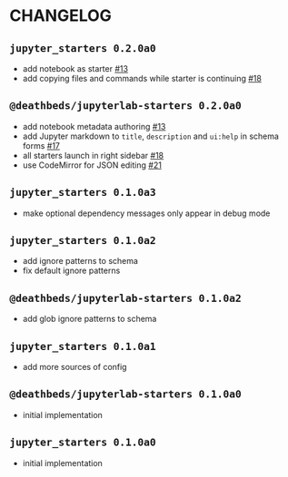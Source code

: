 # CHANGELOG

## `jupyter_starters 0.2.0a0`

- add notebook as starter [#13][]
- add copying files and commands while starter is continuing [#18][]

## `@deathbeds/jupyterlab-starters 0.2.0a0`

- add notebook metadata authoring [#13][]
- add Jupyter markdown to `title`, `description` and `ui:help` in schema forms [#17][]
- all starters launch in right sidebar [#18][]
- use CodeMirror for JSON editing [#21][]

## `jupyter_starters 0.1.0a3`

- make optional dependency messages only appear in debug mode

## `jupyter_starters 0.1.0a2`

- add ignore patterns to schema
- fix default ignore patterns

## `@deathbeds/jupyterlab-starters 0.1.0a2`

- add glob ignore patterns to schema

## `jupyter_starters 0.1.0a1`

- add more sources of config

## `@deathbeds/jupyterlab-starters 0.1.0a0`

- initial implementation

## `jupyter_starters 0.1.0a0`

- initial implementation

[#13]: https://github.com/deathbeds/jupyterlab-starters/pull/13
[#17]: https://github.com/deathbeds/jupyterlab-starters/pull/17
[#18]: https://github.com/deathbeds/jupyterlab-starters/pull/18
[#21]: https://github.com/deathbeds/jupyterlab-starters/pull/21
